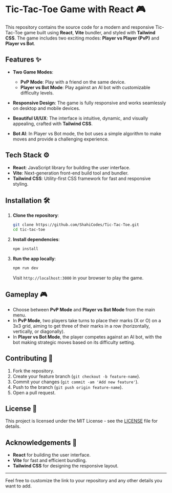 # Tic-Tac-Toe Game with React 🎮

This repository contains the source code for a modern and responsive Tic-Tac-Toe game built using **React**, **Vite** bundler, and styled with **Tailwind CSS**. The game includes two exciting modes: **Player vs Player (PvP)** and **Player vs Bot**.

## Features ✨

- **Two Game Modes**:
  - **PvP Mode**: Play with a friend on the same device.
  - **Player vs Bot Mode**: Play against an AI bot with customizable difficulty levels.
  
- **Responsive Design**: The game is fully responsive and works seamlessly on desktop and mobile devices.
  
- **Beautiful UI/UX**: The interface is intuitive, dynamic, and visually appealing, crafted with **Tailwind CSS**.

- **Bot AI**: In Player vs Bot mode, the bot uses a simple algorithm to make moves and provide a challenging experience.

## Tech Stack ⚙️

- **React**: JavaScript library for building the user interface.
- **Vite**: Next-generation front-end build tool and bundler.
- **Tailwind CSS**: Utility-first CSS framework for fast and responsive styling.

## Installation 🛠️

1. **Clone the repository**:

   ```bash
   git clone https://github.com/ShahiCodes/Tic-Tac-Toe.git
   cd tic-tac-toe
   ```

2. **Install dependencies**:

   ```bash
   npm install
   ```

3. **Run the app locally**:

   ```bash
   npm run dev
   ```

   Visit `http://localhost:3000` in your browser to play the game.

## Gameplay 🎮

- Choose between **PvP Mode** and **Player vs Bot Mode** from the main menu.
- In **PvP Mode**, two players take turns to place their marks (X or O) on a 3x3 grid, aiming to get three of their marks in a row (horizontally, vertically, or diagonally).
- In **Player vs Bot Mode**, the player competes against an AI bot, with the bot making strategic moves based on its difficulty setting.

## Contributing 🤝

1. Fork the repository.
2. Create your feature branch (`git checkout -b feature-name`).
3. Commit your changes (`git commit -am 'Add new feature'`).
4. Push to the branch (`git push origin feature-name`).
5. Open a pull request.

## License 📜

This project is licensed under the MIT License - see the [LICENSE](LICENSE) file for details.

## Acknowledgements 👏

- **React** for building the user interface.
- **Vite** for fast and efficient bundling.
- **Tailwind CSS** for designing the responsive layout.

---

Feel free to customize the link to your repository and any other details you want to add.